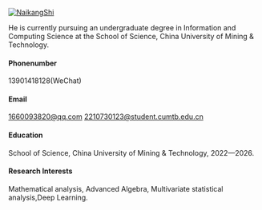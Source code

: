 

[![NaikangShi](https://img.shields.io/badge/NaikangShi-github-blue?logo=github)](https://github.com/NaikangShi)

He is currently pursuing an undergraduate degree in Information and Computing Science at the School of Science, China University of Mining & Technology.
#### Phonenumber
13901418128(WeChat)
#### Email
1660093820@qq.com
2210730123@student.cumtb.edu.cn
#### Education
School of Science, China University of Mining & Technology, 2022—2026.

#### Research Interests
Mathematical analysis, Advanced Algebra, Multivariate statistical analysis,Deep Learning.

